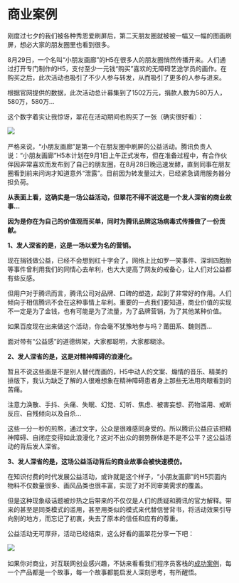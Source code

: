 # 商业案例

刚度过七夕的我们被各种秀恩爱刷屏后，第二天朋友圈就被被一幅又一幅的图画刷屏，想必大家的朋友圈里也看到很多。

8月29日，一个名叫“小朋友画廊”的H5在很多人的朋友圈悄然传播开来。人们通过打开专门制作的H5，支付至少一元钱“购买”喜欢的无障碍艺途学员的画作。在购买之后，此次活动也吸引了不少人参与转发，从而吸引了更多的人参与进来。

根据官网提供的数据，此次活动总计募集到了1502万元，捐款人数为580万人，580万，580万...

这个数字着实让我惊讶，翠花在活动期间也购买了一张（确实很好看）：

![](v2-0caa1c8334fda6d07149794970fcbcf7_hd-20220901121315-2xkuka8.png)​

严格来说，“小朋友画廊”是第一个在朋友圈中刷屏的公益活动。腾讯负责人说：“小朋友画廊”H5本计划在9月1日上午正式发布，但在准备过程中，有合作伙伴因非常喜欢而发布到了自己的朋友圈，在8月28日晚迅速发酵，直到同事在朋友圈看到前来问询才知道意外“泄露”。目前因为转发量过大，已经紧急调用服务器分担负荷。

**从表面上看，这确实是一场公益活动，但翠花不得不说这是一个发人深省的商业故事...**

**因为是你在为自己的价值观而买单，同时为腾讯品牌这场病毒式传播做了一份贡献。**

**1、发人深省的是，这是一场以爱为名的营销。**

现在捐钱做公益，已经不会想到红十字会了。网络上比如罗一笑事件、深圳四胞胎等事件曾利用我们的同情心去牟利，也大大提高了网友的戒备心，让人们对公益都有些反感。

但用户对于腾讯而言，腾讯公司对品牌、口碑的塑造，起到了非常好的作用。人们倾向于相信腾讯不会在这种事情上牟利。重要的一点我们要知道，商业价值的实现不一定是为了金钱，也有可能是为了流量，为了品牌营销，为了其他某种价值。

如果百度现在出来做这个活动，你会毫不犹豫地参与吗？莆田系、魏则西...

面对带有“公益感”的道德绑架，大家都聪明，大家都糊涂。

**2、发人深省的是，这是对精神障碍的浪漫化。**

暂且不说这些画是不是别人替代而画的，H5中动人的文案、煽情的音乐、精美的排版下，我认为缺乏了解的人很难想象在精神障碍患者身上那些无法用肉眼看到的苦痛。

注意力涣散、手抖、头痛、失眠、幻觉、幻听、焦虑、被害妄想、药物滥用、戒断反应、自残倾向以及自杀...

这些一分一秒的煎熬，通过文字，公众是很难感同身受的。所以腾讯公益应该把精神障碍、自闭症变得如此浪漫化？这对不出众的弱势群体是不是不公平？这公益活动的背后发人深省。

**3、发人深省的是，这场公益活动背后的商业故事会被快速模仿。**

在知识付费的时代发展公益活动，或许就是这个样子，“小朋友画廊”的H5页面内物料不仅数量很多、画风品类也很丰富，实现了对不同审美需求的覆盖。

但是这种现象级话题被炒热之后带来的不仅仅是人们的质疑和腾讯的官方解释。带来的甚至是同类模式的滥用，甚至用类似的模式来代替信誉背书，将活动效果引导向别的地方，而忘记了初衷，失去了原本的信任和应有的尊重。

公益活动无可厚非，活动已经结束，这么好看的画翠花分享一下吧：

![](v2-9ac25e372f990f2cb7038dbd99955c88_hd-20220901121315-kcmm0d8.jpg)​

如果你对商业，对互联网创业感兴趣，不妨来看看我们程序员客栈的[成功案例](https://link.zhihu.com/?target=https://www.proginn.com/outsource/showcase)，每一个产品都是一个故事，每一个故事都能启发人深刻思考，有所醒悟。

‍
